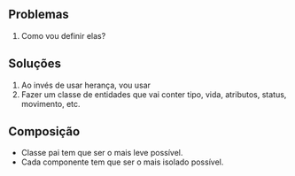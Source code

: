 ## Problemas
1. Como vou definir elas? 

## Soluções
1. Ao invés de usar herança, vou usar 
1. Fazer um classe de entidades que vai conter tipo, vida, atributos, status, movimento, etc.

## Composição
- Classe pai tem que ser o mais leve possível.
- Cada componente tem que ser o mais isolado possível.
